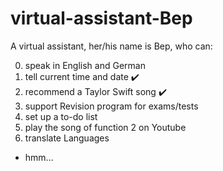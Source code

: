 # virtual-assistant-Bep

A virtual assistant, her/his name is Bep, who can:

0. speak in English and German 
1. tell current time and date  :heavy_check_mark:
2. recommend a Taylor Swift song   :heavy_check_mark:
3. support Revision program for exams/tests
4. set up a to-do list
5. play the song of function 2 on Youtube
6. translate Languages

+ hmm...
